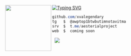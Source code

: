 [![Typing SVG](https://readme-typing-svg.herokuapp.com?font=Roboto+Mono&lines=xvalegendary+%7C+aesterial.xyz)](https://git.io/typing-svg)
<img align="left" src="https://upload.wikimedia.org/wikipedia/commons/thumb/3/34/Red_star.svg/220px-Red_star.svg.png" width="147"/> 

```csharp
github.com/xvalegendary    
tg   $  @awptop1btwbutimnotavitma
srv  $  t.me/aesterialproject
web  $  coming soon
```
&zwnj; 
&zwnj; 
![](https://komarev.com/ghpvc/?username=xvalegendary)
